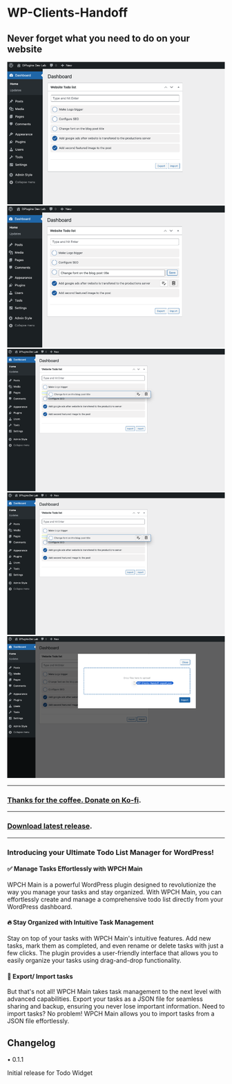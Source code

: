 # WP-Clients-Handoff

## Never forget what you need to do on your website

![alt text](https://github.com/DPlugins-Opensource/wp-clients-handoff/blob/main/repo-img/image-01.png "Title")
![alt text](https://github.com/DPlugins-Opensource/wp-clients-handoff/blob/main/repo-img/image-02.png "Title")
![alt text](https://github.com/DPlugins-Opensource/wp-clients-handoff/blob/main/repo-img/image-03.png "Title")
![alt text](https://github.com/DPlugins-Opensource/wp-clients-handoff/blob/main/repo-img/image-04.png "Title")
![alt text](https://github.com/DPlugins-Opensource/wp-clients-handoff/blob/main/repo-img/image-05.png "Title")

---
###  [Thanks for the coffee. Donate on Ko-fi](https://ko-fi.com/dplugins). 
---
###  [Download latest release](https://github.com/dplugins/wp-clients-handoff/releases/).
---

### Introducing your Ultimate Todo List Manager for WordPress!

#### ✅ Manage Tasks Effortlessly with WPCH Main

WPCH Main is a powerful WordPress plugin designed to revolutionize the way you manage your tasks and stay organized. With WPCH Main, you can effortlessly create and manage a comprehensive todo list directly from your WordPress dashboard.

#### 🔥 Stay Organized with Intuitive Task Management

Stay on top of your tasks with WPCH Main's intuitive features. Add new tasks, mark them as completed, and even rename or delete tasks with just a few clicks. The plugin provides a user-friendly interface that allows you to easily organize your tasks using drag-and-drop functionality.

#### 🌈 Export/ Import tasks

But that's not all! WPCH Main takes task management to the next level with advanced capabilities. Export your tasks as a JSON file for seamless sharing and backup, ensuring you never lose important information. Need to import tasks? No problem! WPCH Main allows you to import tasks from a JSON file effortlessly.

## Changelog

• 0.1.1

Initial release for Todo Widget
